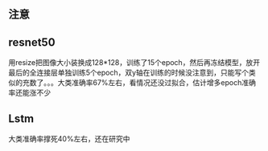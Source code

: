 ## 注意

## **resnet50**

用resize把图像大小装换成128*128，训练了15个epoch，然后再冻结模型，放开最后的全连接层单独训练5个epoch，双y轴在训练的时候没注意到，只能写个类似的充数了。。。大类准确率67%左右，看情况还没过拟合，估计增多epoch准确率还能涨不少

## Lstm

大类准确率撑死40%左右，还在研究中
